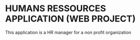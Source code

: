 # HUMANS RESSOURCES APPLICATION (WEB PROJECT)

This application is a HR manager for a non profit organization